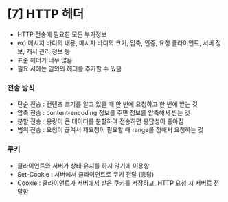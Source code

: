 # [7] HTTP 헤더

- HTTP 전송에 필요한 모든 부가정보
- ex) 메시지 바디의 내용, 메시지 바디의 크기, 압축, 인증, 요청 클라이언트, 서버 정보, 캐시 관리 정보 등
- 표준 헤더가 너무 많음
- 필요 시에는 임의의 헤더를 추가할 수 있음



### 전송 방식

- 단순 전송 : 컨텐츠 크기를 알고 있을 때 한 번에 요청하고 한 번에 받는 것
- 압축 전송 : content-encoding  정보를 주면 정보를 압축해서 받는 것
- 분할 전송 : 용량이 큰 데이터를 분할하여 전송하면 응답성이 좋아짐
- 범위 전송 : 요청이 끊겨서 재요청이 필요할 때 range를 정해서 요청하는 것



### 쿠키

- 클라이언트와 서버가 상태 유지를 하지 않기에 이용함
- Set-Cookie : 서버에서 클라이언트로 쿠키 전달 (응답)
- Cookie : 클라이언트가 서버에서 받은 쿠키를 저장하고, HTTP 요청 시 서버로 전달함